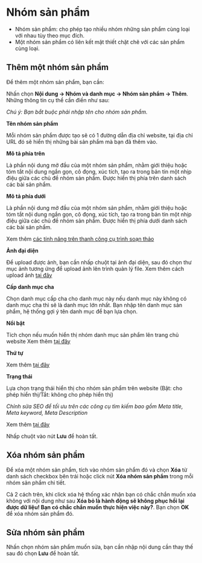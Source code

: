 # Nhóm sản phẩm

- Nhóm sản phẩm: cho phép tạo nhiều nhóm những sản phẩm cùng loại với nhau tùy theo mục đích.
- Một nhóm sản phẩm có liên kết mật thiết chặt chẽ với các sản phẩm cùng loại.

## Thêm một nhóm sản phẩm

Để thêm một nhóm sản phẩm, bạn cần:

Nhấn chọn **Nội dung -> Nhóm và danh mục -> Nhóm sản phẩm -> Thêm**. Những thông tin cụ thể cần điền như sau:

_Chú ý: Bạn bắt buộc phải nhập tên cho nhóm sản phẩm._

**Tên nhóm sản phẩm**

Mỗi nhóm sản phẩm được tạo sẽ có 1 đường dẫn địa chỉ website, tại địa chỉ URL đó sẽ hiển thị những bài sản phẩm mà bạn đã thêm vào.

**Mô tả phía trên**

Là phần nội dung mở đầu của một nhóm sản phẩm, nhằm giới thiệu hoặc tóm tắt nội dung ngắn gọn, cô đọng, xúc tích, tạo ra trong bản tin một nhịp điệu giữa các chủ đề nhóm sản phẩm. Được hiển thị phía trên danh sách các bài sản phẩm.

**Mô tả phía dưới**

Là phần nội dung mở đầu của một nhóm sản phẩm, nhằm giới thiệu hoặc tóm tắt nội dung ngắn gọn, cô đọng, xúc tích, tạo ra trong bản tin một nhịp điệu giữa các chủ đề nhóm sản phẩm. Được hiển thị phía dưới danh sách các bài sản phẩm.

Xem thêm [các tính năng trên thanh công cụ trình soạn thảo](https://mkmate.osd.vn/docs/common/tinymce)

**Ảnh đại diện**

Để upload được ảnh, bạn cần nhấp chuột tại ảnh đại diện, sau đó chọn thư mục ảnh tương ứng để upload ảnh lên trình quản lý file. Xem thêm cách upload ảnh [tại đây](https://mkmate.osd.vn/docs/common/finder)

**Cấp danh mục cha**

Chọn danh mục cấp cha cho danh mục này nếu danh mục này không có danh mục cha thì sẽ là danh mục lớn nhất. Bạn nhập tên danh mục sản phẩm, hệ thống gợi ý tên danh mục để bạn lựa chọn.

**Nổi bật**

Tích chọn nếu muốn hiển thị nhóm danh mục sản phẩm lên trang chủ website
Xem thêm [tại đây](https://mkmate.osd.vn/docs/common/logic)

**Thứ tự**

Xem thêm [tại đây](https://mkmate.osd.vn/docs/common/logic)

**Trạng thái**

Lựa chọn trạng thái hiển thị cho nhóm sản phẩm trên website (Bật: cho phép hiển thị/Tắt: không cho phép hiển thị)

_Chỉnh sửa SEO để tối ưu trên các công cụ tìm kiếm bao gồm Meta title, Meta keyword, Meta Description_

Xem thêm [tại đây](https://mkmate.osd.vn/docs/seo/serp)

Nhấp chuột vào nút **Lưu** để hoàn tất.

## Xóa nhóm sản phẩm

Để xóa một nhóm sản phẩm, tích vào nhóm sản phẩm đó và chọn **Xóa** từ danh sách checkbox bên trái hoặc click nút **Xóa nhóm sản phẩm** trong mỗi nhóm sản phẩm chi tiết.

Cả 2 cách trên, khi click xóa hệ thống xác nhận bạn có chắc chắn muốn xóa không với nội dung như sau **Xóa bỏ là hành động sẽ không phục hồi lại được dữ liệu! Bạn có chắc chắn muốn thực hiện việc này?**. Bạn chọn **OK** để xóa nhóm sản phẩm đó.

## Sửa nhóm sản phẩm

Nhấn chọn nhóm sản phẩm muốn sửa, bạn cần nhập nội dung cần thay thế sau đó chọn **Lưu** để hoàn tất.
